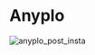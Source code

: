 # Anyplo
![anyplo_post_insta](https://github.com/user-attachments/assets/927c3c2f-65dd-41ab-aecd-5c1a5ca88dd0)
